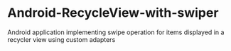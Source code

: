 # Android-RecycleView-with-swiper
 Android application implementing swipe operation for items displayed in a recycler view using custom adapters
